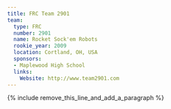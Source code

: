 ```yaml
---
title: FRC Team 2901
team:
  type: FRC
  number: 2901
  name: Rocket Sock'em Robots
  rookie_year: 2009
  location: Cortland, OH, USA
  sponsors:
  - Maplewood High School
  links:
    Website: http://www.team2901.com
---
```


{% include remove_this_line_and_add_a_paragraph %}